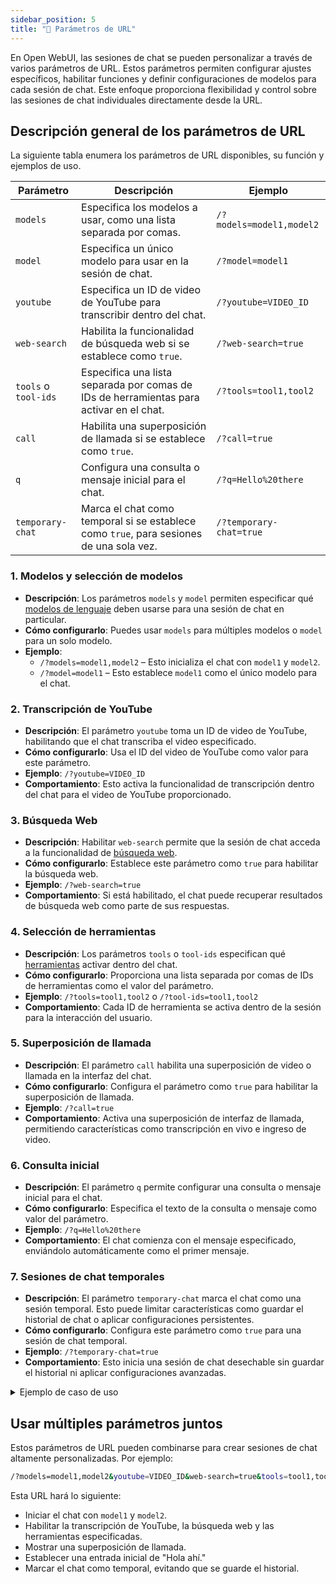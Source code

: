 ```yaml
---
sidebar_position: 5
title: "🔗 Parámetros de URL"
---
```


En Open WebUI, las sesiones de chat se pueden personalizar a través de varios parámetros de URL. Estos parámetros permiten configurar ajustes específicos, habilitar funciones y definir configuraciones de modelos para cada sesión de chat. Este enfoque proporciona flexibilidad y control sobre las sesiones de chat individuales directamente desde la URL.

## Descripción general de los parámetros de URL

La siguiente tabla enumera los parámetros de URL disponibles, su función y ejemplos de uso.

| **Parámetro**      | **Descripción**                                                                  | **Ejemplo**                          |
|-----------------------|----------------------------------------------------------------------------------|--------------------------------------------------------|
| `models`           | Especifica los modelos a usar, como una lista separada por comas.                | `/?models=model1,model2`         |
| `model`            | Especifica un único modelo para usar en la sesión de chat.                       | `/?model=model1`                 |
| `youtube`          | Especifica un ID de video de YouTube para transcribir dentro del chat.           | `/?youtube=VIDEO_ID`             |
| `web-search`       | Habilita la funcionalidad de búsqueda web si se establece como `true`.           | `/?web-search=true`              |
| `tools` o `tool-ids` | Especifica una lista separada por comas de IDs de herramientas para activar en el chat. | `/?tools=tool1,tool2`            |
| `call`             | Habilita una superposición de llamada si se establece como `true`.               | `/?call=true`                    |
| `q`                | Configura una consulta o mensaje inicial para el chat.                           | `/?q=Hello%20there`              |
| `temporary-chat`   | Marca el chat como temporal si se establece como `true`, para sesiones de una sola vez. | `/?temporary-chat=true`          |

### 1. **Modelos y selección de modelos**

- **Descripción**: Los parámetros `models` y `model` permiten especificar qué [modelos de lenguaje](/features/workspace/models.md) deben usarse para una sesión de chat en particular.
- **Cómo configurarlo**: Puedes usar `models` para múltiples modelos o `model` para un solo modelo.
- **Ejemplo**:
  - `/?models=model1,model2` – Esto inicializa el chat con `model1` y `model2`.
  - `/?model=model1` – Esto establece `model1` como el único modelo para el chat.

### 2. **Transcripción de YouTube**

- **Descripción**: El parámetro `youtube` toma un ID de video de YouTube, habilitando que el chat transcriba el video especificado.
- **Cómo configurarlo**: Usa el ID del video de YouTube como valor para este parámetro.
- **Ejemplo**: `/?youtube=VIDEO_ID`
- **Comportamiento**: Esto activa la funcionalidad de transcripción dentro del chat para el video de YouTube proporcionado.

### 3. **Búsqueda Web**

- **Descripción**: Habilitar `web-search` permite que la sesión de chat acceda a la funcionalidad de [búsqueda web](/category/-web-search).
- **Cómo configurarlo**: Establece este parámetro como `true` para habilitar la búsqueda web.
- **Ejemplo**: `/?web-search=true`
- **Comportamiento**: Si está habilitado, el chat puede recuperar resultados de búsqueda web como parte de sus respuestas.

### 4. **Selección de herramientas**

- **Descripción**: Los parámetros `tools` o `tool-ids` especifican qué [herramientas](/features/plugin/tools) activar dentro del chat.
- **Cómo configurarlo**: Proporciona una lista separada por comas de IDs de herramientas como el valor del parámetro.
- **Ejemplo**: `/?tools=tool1,tool2` o `/?tool-ids=tool1,tool2`
- **Comportamiento**: Cada ID de herramienta se activa dentro de la sesión para la interacción del usuario.

### 5. **Superposición de llamada**

- **Descripción**: El parámetro `call` habilita una superposición de video o llamada en la interfaz del chat.
- **Cómo configurarlo**: Configura el parámetro como `true` para habilitar la superposición de llamada.
- **Ejemplo**: `/?call=true`
- **Comportamiento**: Activa una superposición de interfaz de llamada, permitiendo características como transcripción en vivo e ingreso de video.

### 6. **Consulta inicial**

- **Descripción**: El parámetro `q` permite configurar una consulta o mensaje inicial para el chat.
- **Cómo configurarlo**: Especifica el texto de la consulta o mensaje como valor del parámetro.
- **Ejemplo**: `/?q=Hello%20there`
- **Comportamiento**: El chat comienza con el mensaje especificado, enviándolo automáticamente como el primer mensaje.

### 7. **Sesiones de chat temporales**

- **Descripción**: El parámetro `temporary-chat` marca el chat como una sesión temporal. Esto puede limitar características como guardar el historial de chat o aplicar configuraciones persistentes.
- **Cómo configurarlo**: Configura este parámetro como `true` para una sesión de chat temporal.
- **Ejemplo**: `/?temporary-chat=true`
- **Comportamiento**: Esto inicia una sesión de chat desechable sin guardar el historial ni aplicar configuraciones avanzadas.

<details>
<summary>Ejemplo de caso de uso</summary>
:::tip **Sesión de chat temporal**
Supongamos que un usuario quiere iniciar una sesión de chat rápida sin guardar el historial. Puede hacerlo configurando `temporary-chat=true` en la URL. Esto proporciona un entorno de chat desechable ideal para interacciones únicas.
:::
</details>

## Usar múltiples parámetros juntos

Estos parámetros de URL pueden combinarse para crear sesiones de chat altamente personalizadas. Por ejemplo:

```bash
/?models=model1,model2&youtube=VIDEO_ID&web-search=true&tools=tool1,tool2&call=true&q=Hola%20ahí&temporary-chat=true
```

Esta URL hará lo siguiente:

- Iniciar el chat con `model1` y `model2`.
- Habilitar la transcripción de YouTube, la búsqueda web y las herramientas especificadas.
- Mostrar una superposición de llamada.
- Establecer una entrada inicial de "Hola ahí."
- Marcar el chat como temporal, evitando que se guarde el historial.

